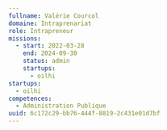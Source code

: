 ```yaml
---
fullname: Valérie Courcol
domaine: Intraprenariat
role: Intrapreneur
missions:
  - start: 2022-03-28
    end: 2024-09-30
    status: admin
    startups:
      - oilhi
startups:
  - oilhi
competences:
  - Administration Publique
uuid: 6c172c29-bb76-444f-8819-2c431e01d7bf
---
```


